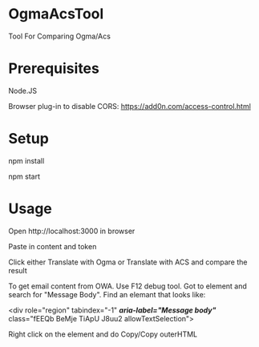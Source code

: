 # OgmaAcsTool
Tool For Comparing Ogma/Acs

# Prerequisites

Node.JS

Browser plug-in to disable CORS: https://add0n.com/access-control.html

# Setup

npm install

npm start

# Usage

Open http://localhost:3000 in browser

Paste in content and token

Click either Translate with Ogma or Translate with ACS and compare the result

To get email content from OWA. Use F12 debug tool. Got to element and search for "Message Body". Find an elemant that looks like:

\<div role="region" tabindex="-1" ***aria-label="Message body"*** class="fEEQb BeMje TiApU J8uu2 allowTextSelection"\>

Right click on the element and do Copy/Copy outerHTML
